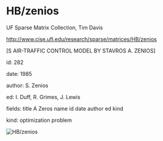 # HB/zenios

 UF Sparse Matrix Collection, Tim Davis

 http://www.cise.ufl.edu/research/sparse/matrices/HB/zenios

 [S AIR-TRAFFIC CONTROL MODEL BY STAVROS A. ZENIOS]

 id: 282

 date: 1985

 author: S. Zenios

 ed: I. Duff, R. Grimes, J. Lewis

 fields: title A Zeros name id date author ed kind

 kind: optimization problem

![HB/zenios](http://yifanhu.net/GALLERY/GRAPHS/GIF_SMALL/HB@zenios.gif)
